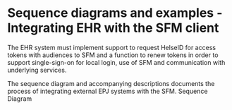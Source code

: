 # Sequence diagrams and examples - Integrating EHR with the SFM client
The EHR system  must implement support to request HelseID for access tokens with audiences to SFM and a function to renew tokens in order to support single-sign-on for local login, use of SFM and communication with underlying services.

The sequence diagram and accompanying descriptions documents the process of integrating external EPJ systems with the SFM.
Sequence Diagram
